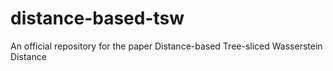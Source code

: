 # distance-based-tsw
An official repository for the paper Distance-based Tree-sliced Wasserstein Distance
